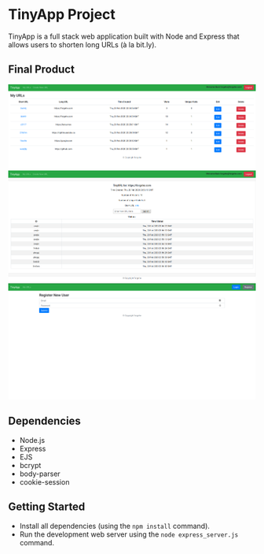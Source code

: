 # TinyApp Project

TinyApp is a full stack web application built with Node and Express that allows users to shorten long URLs (à la bit.ly).

## Final Product

!["Main Page of URLs set by the user"](https://github.com/forgehe/tinyapp/blob/master/docs/urls-page.png)  
!["URL page which provides modifying a specific TinyURL"](https://github.com/forgehe/tinyapp/blob/master/docs/url-page.png) !["Registration Page"](https://github.com/forgehe/tinyapp/blob/master/docs/register-page.png)

## Dependencies

- Node.js
- Express
- EJS
- bcrypt
- body-parser
- cookie-session

## Getting Started

- Install all dependencies (using the `npm install` command).
- Run the development web server using the `node express_server.js` command.
